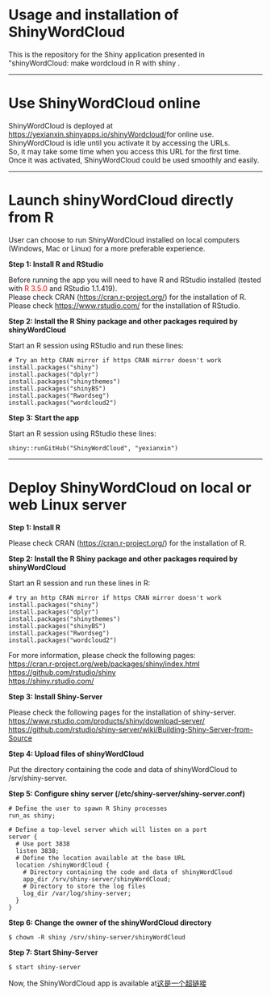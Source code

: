 <h1> Usage and installation of ShinyWordCloud </h1>

This is the repository for the Shiny application presented in "shinyWordCloud: make wordcloud in R with shiny .

*****


#	<font>Use ShinyWordCloud online</font>

ShinyWordCloud is deployed at <a href="https://yexianxin.shinyapps.io/shinyWordcloud/" target=_blank>https://yexianxin.shinyapps.io/shinyWordcloud/</a>for online use.  
ShinyWordCloud is idle until you activate it by accessing the URLs.  
So, it may take some time when you access this URL for the first time.   
Once it was activated, ShinyWordCloud could be used smoothly and easily.

*****

#  <font>Launch shinyWordCloud directly from R </font>

User can choose to run ShinyWordCloud installed on local computers (Windows, Mac or Linux) for a more preferable experience.

**Step 1: Install R and RStudio**

Before running the app you will need to have R and RStudio installed (tested with <font color="red">R 3.5.0</font> and RStudio 1.1.419).  
Please check CRAN (https://cran.r-project.org/) for the installation of R.  
Please check https://www.rstudio.com/ for the installation of RStudio.  

**Step 2: Install the R Shiny package and other packages required by shinyWordCloud**

Start an R session using RStudio and run these lines:  
```
# Try an http CRAN mirror if https CRAN mirror doesn't work
install.packages("shiny")
install.packages("dplyr")
install.packages("shinythemes")
install.packages("shinyBS")
install.packages("Rwordseg")
install.packages("wordcloud2")
```

**Step 3: Start the app**  

Start an R session using RStudio these lines:  
```
shiny::runGitHub("ShinyWordCloud", "yexianxin")  
``` 
*****

#	<font >Deploy ShinyWordCloud on local or web Linux server</font>

**Step 1: Install R**  

Please check CRAN (https://cran.r-project.org/) for the installation of R.

**Step 2: Install the R Shiny package and other packages required by shinyWordCloud**  

Start an R session and run these lines in R:  
```
# try an http CRAN mirror if https CRAN mirror doesn't work  
install.packages("shiny")
install.packages("dplyr")
install.packages("shinythemes")
install.packages("shinyBS")
install.packages("Rwordseg")
install.packages("wordcloud2")
```

For more information, please check the following pages:  
https://cran.r-project.org/web/packages/shiny/index.html  
https://github.com/rstudio/shiny  
https://shiny.rstudio.com/  

**Step 3: Install Shiny-Server**

Please check the following pages for the installation of shiny-server.  
https://www.rstudio.com/products/shiny/download-server/  
https://github.com/rstudio/shiny-server/wiki/Building-Shiny-Server-from-Source  

**Step 4: Upload files of shinyWordCloud**

Put the directory containing the code and data of shinyWordCloud to /srv/shiny-server.  

**Step 5: Configure shiny server (/etc/shiny-server/shiny-server.conf)**

```
# Define the user to spawn R Shiny processes
run_as shiny;

# Define a top-level server which will listen on a port
server {  
  # Use port 3838  
  listen 3838;  
  # Define the location available at the base URL  
  location /shinyWordCloud {  
    # Directory containing the code and data of shinyWordCloud  
    app_dir /srv/shiny-server/shinyWordCloud;  
    # Directory to store the log files  
    log_dir /var/log/shiny-server;  
  }  
}  
```

**Step 6: Change the owner of the shinyWordCloud directory**

```
$ chown -R shiny /srv/shiny-server/shinyWordCloud  
```

**Step 7: Start Shiny-Server**

```
$ start shiny-server  
```

Now, the ShinyWordCloud app is available at<a href="#" target=_blank>这是一个超链接</a> 


